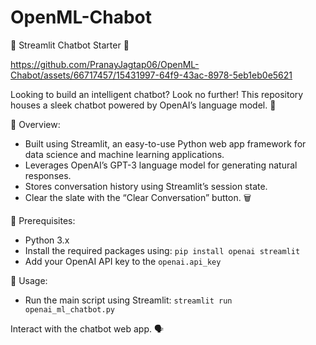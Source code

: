 # OpenML-Chabot
🤖 Streamlit Chatbot Starter 🚀


https://github.com/PranayJagtap06/OpenML-Chabot/assets/66717457/15431997-64f9-43ac-8978-5eb1eb0e5621

Looking to build an intelligent chatbot? Look no further! This repository houses a sleek chatbot powered by OpenAI’s language model. 🌟

🎯 Overview:
 - Built using Streamlit, an easy-to-use Python web app framework for data science and machine learning applications.
 - Leverages OpenAI’s GPT-3 language model for generating natural responses.
 - Stores conversation history using Streamlit’s session state.
 - Clear the slate with the “Clear Conversation” button. 🗑️

🔑 Prerequisites:
 - Python 3.x
 - Install the required packages using: `pip install openai streamlit`
 - Add your OpenAI API key to the `openai.api_key`

🚀 Usage:
 - Run the main script using Streamlit: `streamlit run openai_ml_chatbot.py`

Interact with the chatbot web app. 🗣️




